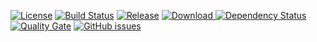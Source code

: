 [![License](https://img.shields.io/badge/License-Apache%202.0-blue.svg)](https://opensource.org/licenses/Apache-2.0)
[![Build Status](https://travis-ci.org/dperezcabrera/game-engine.svg?branch=master)](https://travis-ci.org/dperezcabrera/game-engine)
[![Release](https://jitpack.io/v/com.github.dperezcabrera/game-engine.svg)](https://jitpack.io/#com.github.dperezcabrera/game-engine)
[![Download](https://api.bintray.com/packages/dperezcabrera/public/game-engine/images/download.svg?version=1.0.0-RELEASE) ](https://bintray.com/dperezcabrera/public/game-engine/1.0.0-RELEASE/link)
[![Dependency Status](https://www.versioneye.com/user/projects/5a0f25430fb24f0010738d07/badge.svg?style=flat-square)](https://www.versioneye.com/user/projects/5a0f25430fb24f0010738d07)
[![Quality Gate](https://sonarcloud.io/api/badges/gate?key=com.github.dperezcabrera:game-engine)](https://sonarcloud.io/dashboard/index/com.github.dperezcabrera:game-engine)
[![GitHub issues](https://img.shields.io/github/issues-raw/dperezcabrera/game-engine.svg?maxAge=2592000)](https://github.com/dperezcabrera/game-engine/issues)
